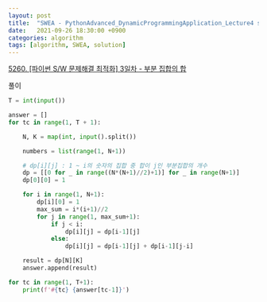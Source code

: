 ```yaml
---
layout: post
title:  "SWEA - PythonAdvanced_DynamicProgrammingApplication_Lecture4 solution"
date:   2021-09-26 18:30:00 +0900
categories: algorithm
tags: [algorithm, SWEA, solution]
---
```

[5260. [파이썬 S/W 문제해결 최적화] 3일차 - 부분 집합의 합](https://swexpertacademy.com/main/learn/course/subjectDetail.do?courseId=AVuPDYSqAAbw5UW6&subjectId=AWUYNxvq3BIDFAVT)

풀이

```python
T = int(input())

answer = []
for tc in range(1, T + 1):

    N, K = map(int, input().split())

    numbers = list(range(1, N+1))

    # dp[i][j] : 1 ~ i의 숫자의 집합 중 합이 j인 부분집합의 개수
    dp = [[0 for _ in range((N*(N+1)//2)+1)] for _ in range(N+1)]
    dp[0][0] = 1

    for i in range(1, N+1):
        dp[i][0] = 1
        max_sum = i*(i+1)//2
        for j in range(1, max_sum+1):
            if j < i:                
                dp[i][j] = dp[i-1][j]
            else:
                dp[i][j] = dp[i-1][j] + dp[i-1][j-i]

    result = dp[N][K]
    answer.append(result)

for tc in range(1, T+1):
    print(f'#{tc} {answer[tc-1]}')
```

